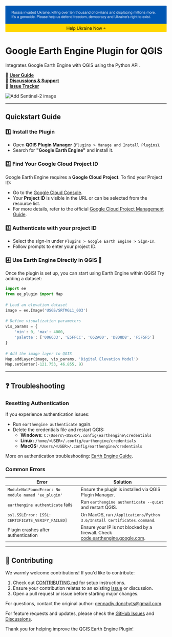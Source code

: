 [![Stand With Ukraine](https://raw.githubusercontent.com/vshymanskyy/StandWithUkraine/main/banner2-direct.svg)](https://vshymanskyy.github.io/StandWithUkraine/)

# Google Earth Engine Plugin for QGIS

Integrates Google Earth Engine with QGIS using the Python API.

📖 **[User Guide](https://gee-community.github.io/qgis-earthengine-plugin/)**  
💬 **[Discussions & Support](https://github.com/gee-community/qgis-earthengine-plugin/discussions)**  
🐞 **[Issue Tracker](https://github.com/gee-community/qgis-earthengine-plugin/issues)**  

![Add Sentinel-2 image](https://raw.githubusercontent.com/gee-community/qgis-earthengine-plugin/master/media/add_map_layer.png)

---

## Quickstart Guide

### 1️⃣ Install the Plugin
- Open **QGIS Plugin Manager** (`Plugins > Manage and Install Plugins`).
- Search for **"Google Earth Engine"** and install it.

### 2️⃣ Find Your Google Cloud Project ID
Google Earth Engine requires a **Google Cloud Project**. To find your Project ID:

- Go to the [Google Cloud Console](https://console.cloud.google.com/).
- Your **Project ID** is visible in the URL or can be selected from the resource list.
- For more details, refer to the official [Google Cloud Project Management Guide](https://cloud.google.com/resource-manager/docs/creating-managing-projects).


### 3️⃣ Authenticate with your project ID

- Select the sign-in under `Plugins > Google Earth Engine > Sign-In`.
- Follow prompts to enter your project ID.

### 4️⃣ Use Earth Engine Directly in QGIS 🎉
Once the plugin is set up, you can start using Earth Engine within QGIS! Try adding a dataset:

```python
import ee
from ee_plugin import Map

# Load an elevation dataset
image = ee.Image('USGS/SRTMGL1_003')

# Define visualization parameters
vis_params = {
    'min': 0, 'max': 4000,
    'palette': ['006633', 'E5FFCC', '662A00', 'D8D8D8', 'F5F5F5']
}

# Add the image layer to QGIS
Map.addLayer(image, vis_params, 'Digital Elevation Model')
Map.setCenter(-121.753, 46.855, 9)
```

---

## ❓ Troubleshooting

### Resetting Authentication
If you experience authentication issues:
- Run `earthengine authenticate` again.
- Delete the credentials file and restart QGIS:
  - **Windows:** `C:\Users\<USER>\.config\earthengine\credentials`
  - **Linux:** `/home/<USER>/.config/earthengine/credentials`
  - **MacOS:** `/Users/<USER>/.config/earthengine/credentials`

More on authentication troubleshooting: [Earth Engine Guide](https://developers.google.com/earth-engine/guides/auth).

### Common Errors
| Error | Solution |
|--------|------------|
| `ModuleNotFoundError: No module named 'ee_plugin'` | Ensure the plugin is installed via QGIS Plugin Manager. |
| `earthengine authenticate` fails | Run `earthengine authenticate --quiet` and restart QGIS. |
| `ssl.SSLError: [SSL: CERTIFICATE_VERIFY_FAILED]` | On MacOS, run `/Applications/Python 3.6/Install Certificates.command`. |
| Plugin crashes after authentication | Ensure your IP is not blocked by a firewall. Check [code.earthengine.google.com](http://code.earthengine.google.com). |

---

## 🤝 Contributing

We warmly welcome contributions! If you'd like to contribute:
1. Check out [CONTRIBUTING.md](CONTRIBUTING.md) for setup instructions.
2. Ensure your contribution relates to an existing [issue](https://github.com/gee-community/qgis-earthengine-plugin/issues) or discussion.
3. Open a pull request or issue before starting major changes.

For questions, contact the original author: [gennadiy.donchyts@gmail.com](mailto:gennadiy.donchyts@gmail.com).

For feature requests and updates, please check the [GitHub Issues](https://github.com/gee-community/qgis-earthengine-plugin/issues) and [Discussions](https://github.com/gee-community/qgis-earthengine-plugin/discussions).

Thank you for helping improve the QGIS Earth Engine Plugin!



